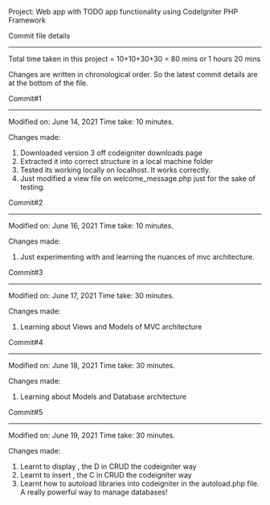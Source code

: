 Project: Web app with TODO app functionality using CodeIgniter PHP Framework

Commit file details
********************

Total time taken in this project = 10+10+30+30 = 80 mins or 1 hours 20 mins

Changes are written in chronological order. So the latest commit details are at the bottom of the file.

Commit#1
*********

Modified on: June 14, 2021
Time take: 10 minutes.

Changes made:

1. Downloaded version 3 off codeigniter downloads page
2. Extracted it into correct structure in a local machine folder
3. Tested its working locally on localhost. It works correctly.
4. Just modified a view file on welcome_message.php just for the sake of testing.


Commit#2
*********

Modified on: June 16, 2021
Time take: 10 minutes.

Changes made:

1. Just experimenting with and learning the nuances of mvc architecture.


Commit#3
**********


Modified on: June 17, 2021
Time take: 30 minutes.

Changes made:

1. Learning about Views and Models of MVC architecture


Commit#4
**********


Modified on: June 18, 2021
Time take: 30 minutes.

Changes made:

1. Learning about Models and Database architecture

Commit#5
**********


Modified on: June 19, 2021
Time take: 30 minutes.

Changes made:

1. Learnt to display , the D in CRUD the codeigniter way
2. Learnt to insert , the C in CRUD the codeigniter way
3. Learnt how to autoload libraries into codeigniter in the autoload.php file. A really powerful way to manage databases!



